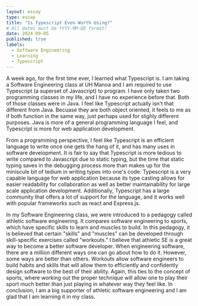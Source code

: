 ```yaml
---
layout: essay
type: essay
title: "Is Typescript Even Worth Using?"
# All dates must be YYYY-MM-DD format!
date: 2024-09-05
published: true
labels:
  - Software Engineering
  - Learning
  - Typescript
---
```


A week ago, for the first time ever, I learned what Typescript is. I am taking a Software Engineering class at UH Manoa and I am required to use Typescript (a superset of Javascript) to program. I have only taken two programming classes in my life, and I have no experience before that. Both of those classes were in Java. I feel like Typescript actually isn't that different from Java. Becuase they are both object oriented, it feels to me as if both function in the same way, just perhaps used for slighly different purposes. Java is more of a general programming language I feel, and Typescript is more for web application development. 

From a programming perspective, I feel like Typescript is an efficient language to write once one gets the hang of it, and has many uses in software development. It is fair to say that Typescript is more tedious to write compared to Javascript due to static typing, but the time that static typing saves in the debugging process more than makes up for the miniscule bit of tedium in writing types into one's code. Typescript is a very capable language for web application because its type casting allows for easier readability for collaboration as well as better maintainability for large scale application development. Additionally, Typescript has a large community that offers a lot of support for the language, and it works well with popular frameworks such as react and Express.js.

In my Software Engineering class, we were introduced to a pedagogy called athletic software engineering. It compares software engineering to sports, which have specific skills to learn and muscles to build. In this pedagogy, it is believed that certain "skills" and "muscles" can be developed through skill-specific exercises called "workouts." I believe that athletic SE is a great way to become a better software developer. When engineering software, there are a million different ways one can go about how to do it. However, some ways are better than others. Workouts allow software engineers to build habits and skills that will allow them to efficiently and confidently design software to the best of their ability. Again, this ties to the concept of sports, where working out the proper technique will allow one to play their sport much better than just playing in whatever way they feel like. In conclusion, I am a big supporter of athletic software engineering and I am glad that I am learning it in my class. 
